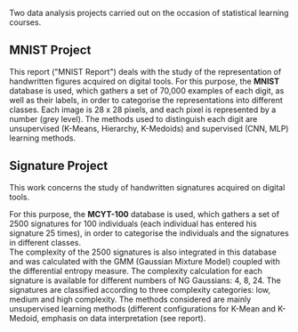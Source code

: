 Two data analysis projects carried out on the occasion of statistical learning courses.

## MNIST Project

This report ("MNIST Report") deals with the study of the representation of handwritten figures acquired on digital tools. 
For this purpose, the **MNIST** database is used, which gathers a set of 70,000 examples of each digit, as well as their labels, in order to categorise the representations into different classes. Each image is 28 x 28 pixels, and each pixel is represented by a number (grey level). 
The methods used to distinguish each digit are unsupervised (K-Means, Hierarchy, K-Medoids) and supervised (CNN, MLP) learning methods. 

## Signature Project

This work concerns the study of handwritten signatures acquired on digital tools. 

For this purpose, the **MCYT-100** database is used, which gathers a set of 2500 signatures for 100 individuals (each individual has entered his signature 25 times), in order to categorise the individuals and the signatures in different classes.  
The complexity of the 2500 signatures is also integrated in this database and was calculated with the GMM (Gaussian Mixture Model) coupled with the differential entropy measure. The complexity calculation for each signature is available for different numbers of NG Gaussians: 4, 8, 24. 
The signatures are classified according to three complexity categories: low, medium and high complexity. The methods considered are mainly unsupervised learning methods (different configurations for K-Mean and K-Medoid, emphasis on data interpretation (see report).
